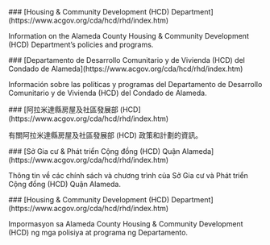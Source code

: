 <RenderIf language="en">
### [Housing & Community Development (HCD) Department](https://www.acgov.org/cda/hcd/rhd/index.htm)

Information on the Alameda County Housing & Community Development (HCD) Department’s policies and programs.

</RenderIf>
<RenderIf language="es">
### [Departamento de Desarrollo Comunitario y de Vivienda (HCD) del Condado de Alameda](https://www.acgov.org/cda/hcd/rhd/index.htm)

Información sobre las políticas y programas del Departamento de Desarrollo Comunitario y de Vivienda (HCD) del Condado de Alameda.

</RenderIf>
<RenderIf language="zh">
### [阿拉米達縣房屋及社區發展部 (HCD](https://www.acgov.org/cda/hcd/rhd/index.htm)

有關阿拉米達縣房屋及社區發展部 (HCD) 政策和計劃的資訊。

</RenderIf>
<RenderIf language="vi">
### [Sở Gia cư & Phát triển Cộng đồng (HCD) Quận Alameda](https://www.acgov.org/cda/hcd/rhd/index.htm)

Thông tin về các chính sách và chương trình của Sở Gia cư và Phát triển Cộng đồng (HCD) Quận Alameda.

</RenderIf>
<RenderIf language="tl">
### [Housing & Community Development (HCD) Department](https://www.acgov.org/cda/hcd/rhd/index.htm)

Impormasyon sa Alameda County Housing & Community Development (HCD) ng mga polisiya at programa ng Departamento.

</RenderIf>
